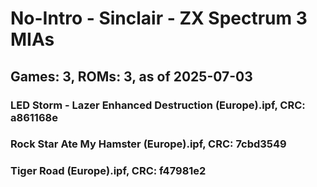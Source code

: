 # No-Intro - Sinclair - ZX Spectrum 3 MIAs
## Games: 3, ROMs: 3, as of 2025-07-03

### LED Storm - Lazer Enhanced Destruction (Europe).ipf, CRC: a861168e
### Rock Star Ate My Hamster (Europe).ipf, CRC: 7cbd3549
### Tiger Road (Europe).ipf, CRC: f47981e2
